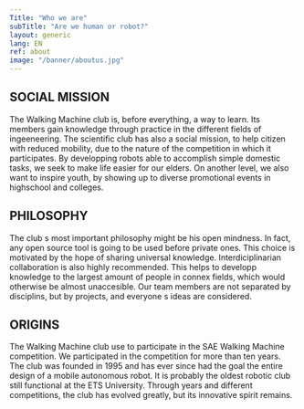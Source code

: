 ```yaml
---
Title: "Who we are"
subTitle: "Are we human or robot?"
layout: generic
lang: EN
ref: about
image: "/banner/aboutus.jpg"
---
```


## SOCIAL MISSION

The Walking Machine club is, before everything, a way to learn. Its members gain knowledge through practice in the different fields of ingeeneering. The scientific club has also a social mission, to help citizen with reduced mobility, due to the nature of the competition in which it participates. By developping robots able to accomplish simple domestic tasks, we seek to make life easier for our elders. On another level, we also want to inspire youth, by showing up to diverse promotional events in highschool and colleges. 

## PHILOSOPHY

The club s most important philosophy might be his open mindness. In fact, any open source tool is going to be used before private ones. This choice is motivated by the hope of sharing universal knowledge. Interdiciplinarian collaboration is also highly recommended. This helps to developp knowledge to the largest amount of people in connex fields, which would otherwise be almost unaccesible. Our team members are not separated by disciplins, but by projects, and everyone s ideas are considered. 

## ORIGINS

The Walking Machine club use to participate in the SAE Walking Machine competition. We participated in the competition for more than ten years. The club was founded in 1995 and has ever since had the goal the entire design of a mobile autonomous robot. It is probably the oldest robotic club still functional at the ETS University. Through years and different competitions, the club has evolved greatly, but its innovative spirit remains.
